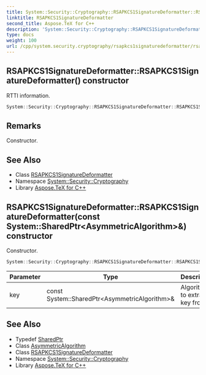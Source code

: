 ```yaml
---
title: System::Security::Cryptography::RSAPKCS1SignatureDeformatter::RSAPKCS1SignatureDeformatter constructor
linktitle: RSAPKCS1SignatureDeformatter
second_title: Aspose.TeX for C++
description: 'System::Security::Cryptography::RSAPKCS1SignatureDeformatter::RSAPKCS1SignatureDeformatter constructor. RTTI information in C++.'
type: docs
weight: 100
url: /cpp/system.security.cryptography/rsapkcs1signaturedeformatter/rsapkcs1signaturedeformatter/
---
```

## RSAPKCS1SignatureDeformatter::RSAPKCS1SignatureDeformatter() constructor


RTTI information.

```cpp
System::Security::Cryptography::RSAPKCS1SignatureDeformatter::RSAPKCS1SignatureDeformatter()
```

## Remarks


Constructor. 
## See Also

* Class [RSAPKCS1SignatureDeformatter](../)
* Namespace [System::Security::Cryptography](../../)
* Library [Aspose.TeX for C++](../../../)
## RSAPKCS1SignatureDeformatter::RSAPKCS1SignatureDeformatter(const System::SharedPtr\<AsymmetricAlgorithm\>\&) constructor


Constructor.

```cpp
System::Security::Cryptography::RSAPKCS1SignatureDeformatter::RSAPKCS1SignatureDeformatter(const System::SharedPtr<AsymmetricAlgorithm> &key)
```


| Parameter | Type | Description |
| --- | --- | --- |
| key | const System::SharedPtr\<AsymmetricAlgorithm\>\& | Algorithm to extract key from. |

## See Also

* Typedef [SharedPtr](../../../system/sharedptr/)
* Class [AsymmetricAlgorithm](../../asymmetricalgorithm/)
* Class [RSAPKCS1SignatureDeformatter](../)
* Namespace [System::Security::Cryptography](../../)
* Library [Aspose.TeX for C++](../../../)

